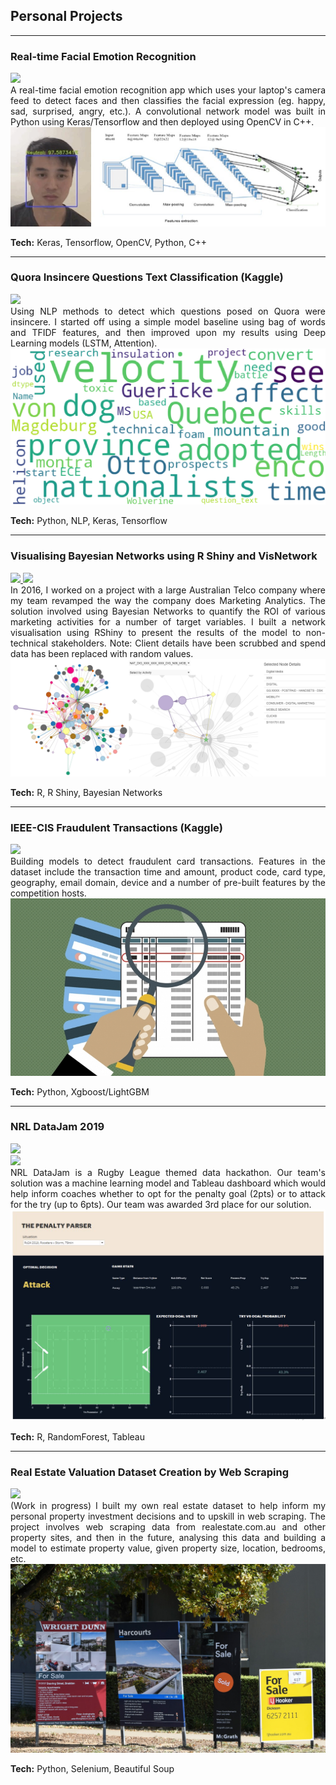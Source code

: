 ## Personal Projects

---

### Real-time Facial Emotion Recognition
<a href="https://github.com/martycheung/CppND-Facial-Emotion-Recognition" target="_blank">
  <img src="https://img.shields.io/badge/Github-View_On_Github-blue?logo=Github" class="image_left"/>
</a>

<br>

<div style="text-align: justify">
A real-time facial emotion recognition app which uses your laptop's camera feed to detect faces and then classifies the facial expression (eg. happy, sad, surprised, angry, etc.). A convolutional network model was built in Python using Keras/Tensorflow and then deployed using OpenCV in C++.
</div>

<img src="images/app_demo.jpg?raw=true" class="image_centred"/>

**Tech:** Keras, Tensorflow, OpenCV, Python, C++

---

### Quora Insincere Questions Text Classification (Kaggle)
<a href="https://github.com/martycheung/Quora-Insincere-Questions-Kaggle" target="_blank">
  <img src="https://img.shields.io/badge/Github-View_On_Github-blue?logo=Github" class="image_left"/>
</a>

<br>

<div style="text-align: justify">
Using NLP methods to detect which questions posed on Quora were insincere. I started off using a simple model baseline using bag of words and TFIDF features, and then improved upon my results using Deep Learning models (LSTM, Attention).
</div>

<img src="images/wordcloud_quora.jpg?raw=true" class="image_centred"/>

**Tech:** Python, NLP, Keras, Tensorflow

---

### Visualising Bayesian Networks using R Shiny and VisNetwork
<a href="https://github.com/martycheung/Bayesian-Network-Visualisation" target="_blank">
  <img src="https://img.shields.io/badge/Github-View_On_Github-blue?logo=Github" class="image_left"/>
</a>
<a href="https://martycheung.shinyapps.io/bayesian-network-visualisation" target="_blank">
  <img src="https://img.shields.io/badge/Shiny-Open_Shiny_App-blue?logo=Rstudio" class="image_left"/>
</a>

<br>

<div style="text-align: justify">
In 2016, I worked on a project with a large Australian Telco company where my team revamped the way the company does Marketing Analytics. The solution involved using Bayesian Networks to quantify the ROI of various marketing activities for a number of target variables. I built a network visualisation using RShiny to present the results of the model to non-technical stakeholders. Note: Client details have been scrubbed and spend data has been replaced with random values.
</div>

<img src="images/network_viz.png?raw=true" class="image_centred"/>

**Tech:** R, R Shiny, Bayesian Networks

---

### IEEE-CIS Fraudulent Transactions (Kaggle)
<a href="https://github.com/martycheung/IEEE-CIS-Fraudulent-Transactions-Kaggle" target="_blank">
  <img src="https://img.shields.io/badge/Github-View_On_Github-blue?logo=Github" class="image_left"/>
</a>

<br>

<div style="text-align: justify">
Building models to detect fraudulent card transactions. Features in the dataset include the transaction time and amount, product code, card type, geography, email domain, device and a number of pre-built features by the competition hosts.
</div>

<img src="images/fraud.jpg?raw=true" class="image_centred"/>

**Tech:** Python, Xgboost/LightGBM

---

### NRL DataJam 2019
<a href="https://github.com/martycheung/NRL-DataJam-2019" target="_blank">
  <img src="https://img.shields.io/badge/Github-View_On_Github-blue?logo=Github" class="image_left"/>
</a>

<br>

<a href="https://martycheung.github.io/slides/NRL_DataJam.pdf" target="_blank">
  <img src="https://img.shields.io/badge/PDF-See_Presentation-blue?logo=adobeacrobatreader" class="image_left"/>
</a>

<div style="text-align: justify">
NRL DataJam is a Rugby League themed data hackathon. Our team's solution was a machine learning model and Tableau dashboard which would help inform coaches whether to opt for the penalty goal (2pts) or to attack for the try (up to 6pts). Our team was awarded 3rd place for our solution.
</div>

<img src="images/datajam_tableau.png?raw=true" class="image_centred"/>

**Tech:** R, RandomForest, Tableau

---

### Real Estate Valuation Dataset Creation by Web Scraping
<a href="https://github.com/martycheung/Real-Estate-Dataset-and-Valuation-Model" target="_blank">
  <img src="https://img.shields.io/badge/Github-View_On_Github-blue?logo=Github" class="image_left"/>
</a>

<br>

<div style="text-align: justify">
(Work in progress) I built my own real estate dataset to help inform my personal property investment decisions and to upskill in web scraping. The project involves web scraping data from realestate.com.au and other property sites, and then in the future, analysing this data and building a model to estimate property value, given property size, location, bedrooms, etc.  
</div>

<img src="images/realestate1.jpg?raw=true" class="image_centred"/>

**Tech:** Python, Selenium, Beautiful Soup

